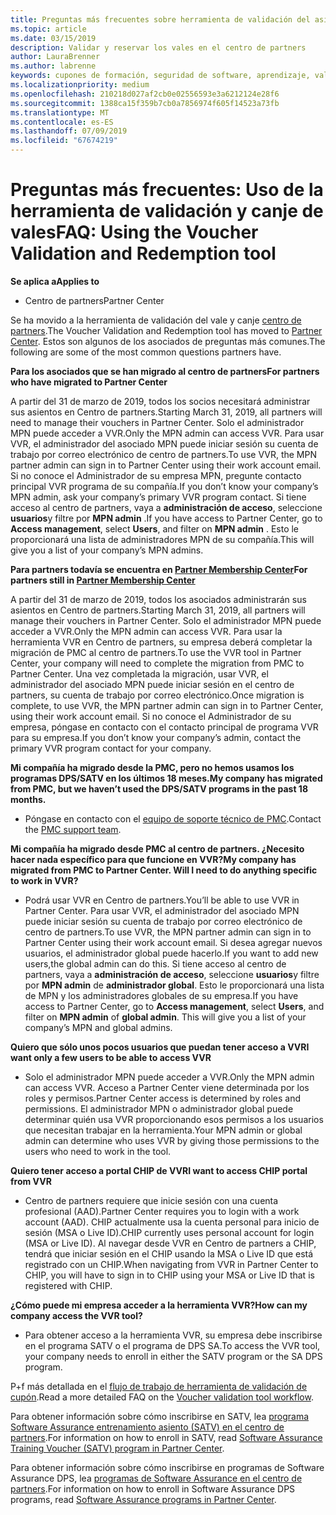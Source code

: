 ```yaml
---
title: Preguntas más frecuentes sobre herramienta de validación del asiento | Centro de partners
ms.topic: article
ms.date: 03/15/2019
description: Validar y reservar los vales en el centro de partners
author: LauraBrenner
ms.author: labrenne
keywords: cupones de formación, seguridad de software, aprendizaje, validación los cupones, asiento de reserva
ms.localizationpriority: medium
ms.openlocfilehash: 210218d027af2cb0e02556593e3a6212124e28f6
ms.sourcegitcommit: 1388ca15f359b7cb0a7856974f605f14523a73fb
ms.translationtype: MT
ms.contentlocale: es-ES
ms.lasthandoff: 07/09/2019
ms.locfileid: "67674219"
---
```

# <a name="faq-using-the-voucher-validation-and-redemption-tool"></a><span data-ttu-id="17cb6-104">Preguntas más frecuentes: Uso de la herramienta de validación y canje de vales</span><span class="sxs-lookup"><span data-stu-id="17cb6-104">FAQ: Using the Voucher Validation and Redemption tool</span></span> 

<span data-ttu-id="17cb6-105">**Se aplica a**</span><span class="sxs-lookup"><span data-stu-id="17cb6-105">**Applies to**</span></span>

- <span data-ttu-id="17cb6-106">Centro de partners</span><span class="sxs-lookup"><span data-stu-id="17cb6-106">Partner Center</span></span>

<span data-ttu-id="17cb6-107">Se ha movido a la herramienta de validación del vale y canje [centro de partners](https://partner.microsoft.com/en-us/pcv/dashboard/overview).</span><span class="sxs-lookup"><span data-stu-id="17cb6-107">The Voucher Validation and Redemption tool has moved to [Partner Center](https://partner.microsoft.com/en-us/pcv/dashboard/overview).</span></span> <span data-ttu-id="17cb6-108">Estos son algunos de los asociados de preguntas más comunes.</span><span class="sxs-lookup"><span data-stu-id="17cb6-108">The following are some of the most common questions partners have.</span></span> 

<span data-ttu-id="17cb6-109">**Para los asociados que se han migrado al centro de partners**</span><span class="sxs-lookup"><span data-stu-id="17cb6-109">**For partners who have migrated to Partner Center**</span></span>

 <span data-ttu-id="17cb6-110">A partir del 31 de marzo de 2019, todos los socios necesitará administrar sus asientos en Centro de partners.</span><span class="sxs-lookup"><span data-stu-id="17cb6-110">Starting March 31, 2019, all partners will need to manage their vouchers in Partner Center.</span></span> <span data-ttu-id="17cb6-111">Solo el administrador MPN puede acceder a VVR.</span><span class="sxs-lookup"><span data-stu-id="17cb6-111">Only the MPN admin can access VVR.</span></span> <span data-ttu-id="17cb6-112">Para usar VVR, el administrador del asociado MPN puede iniciar sesión su cuenta de trabajo por correo electrónico de centro de partners.</span><span class="sxs-lookup"><span data-stu-id="17cb6-112">To use VVR, the MPN partner admin can sign in to Partner Center using their work account email.</span></span> <span data-ttu-id="17cb6-113">Si no conoce el Administrador de su empresa MPN, pregunte contacto principal VVR programa de su compañía.</span><span class="sxs-lookup"><span data-stu-id="17cb6-113">If you don’t know your company’s MPN admin, ask your company’s primary VVR program contact.</span></span>  <span data-ttu-id="17cb6-114">Si tiene acceso al centro de partners, vaya a **administración de acceso**, seleccione **usuarios**y filtre por **MPN admin** .</span><span class="sxs-lookup"><span data-stu-id="17cb6-114">If you have access to Partner Center, go to **Access management**, select **Users**, and filter on **MPN admin** .</span></span> <span data-ttu-id="17cb6-115">Esto le proporcionará una lista de administradores MPN de su compañía.</span><span class="sxs-lookup"><span data-stu-id="17cb6-115">This will give you a list of your company’s MPN admins.</span></span>  

<span data-ttu-id="17cb6-116">**Para partners todavía se encuentra en [Partner Membership Center](https://partner.microsoft.com/)**</span><span class="sxs-lookup"><span data-stu-id="17cb6-116">**For partners still in [Partner Membership Center](https://partner.microsoft.com/)**</span></span>

<span data-ttu-id="17cb6-117">A partir del 31 de marzo de 2019, todos los asociados administrarán sus asientos en Centro de partners.</span><span class="sxs-lookup"><span data-stu-id="17cb6-117">Starting March 31, 2019, all partners will manage their vouchers in Partner Center.</span></span> <span data-ttu-id="17cb6-118">Solo el administrador MPN puede acceder a VVR.</span><span class="sxs-lookup"><span data-stu-id="17cb6-118">Only the MPN admin can access VVR.</span></span> <span data-ttu-id="17cb6-119">Para usar la herramienta VVR en Centro de partners, su empresa deberá completar la migración de PMC al centro de partners.</span><span class="sxs-lookup"><span data-stu-id="17cb6-119">To use the VVR tool in Partner Center, your company will need to complete the migration from PMC to Partner Center.</span></span> <span data-ttu-id="17cb6-120">Una vez completada la migración, usar VVR, el administrador del asociado MPN puede iniciar sesión en el centro de partners, su cuenta de trabajo por correo electrónico.</span><span class="sxs-lookup"><span data-stu-id="17cb6-120">Once migration is complete, to use VVR, the MPN partner admin can sign in to Partner Center, using their work account email.</span></span> <span data-ttu-id="17cb6-121">Si no conoce el Administrador de su empresa, póngase en contacto con el contacto principal de programa VVR para su empresa.</span><span class="sxs-lookup"><span data-stu-id="17cb6-121">If you don’t know your company’s admin, contact the primary VVR program contact for your company.</span></span>  


<span data-ttu-id="17cb6-122">**Mi compañía ha migrado desde la PMC, pero no hemos usamos los programas DPS/SATV en los últimos 18 meses.**</span><span class="sxs-lookup"><span data-stu-id="17cb6-122">**My company has migrated from PMC, but we haven’t used the DPS/SATV programs in the past 18 months.**</span></span>

- <span data-ttu-id="17cb6-123">Póngase en contacto con el [equipo de soporte técnico de PMC](mailto:proghelp@microsoft.com).</span><span class="sxs-lookup"><span data-stu-id="17cb6-123">Contact the [PMC support team](mailto:proghelp@microsoft.com).</span></span> 


<span data-ttu-id="17cb6-124">**Mi compañía ha migrado desde PMC al centro de partners. ¿Necesito hacer nada específico para que funcione en VVR?**</span><span class="sxs-lookup"><span data-stu-id="17cb6-124">**My company has migrated from PMC to Partner Center. Will I need to do anything specific to work in VVR?**</span></span> 

- <span data-ttu-id="17cb6-125">Podrá usar VVR en Centro de partners.</span><span class="sxs-lookup"><span data-stu-id="17cb6-125">You’ll be able to use VVR in Partner Center.</span></span>  <span data-ttu-id="17cb6-126">Para usar VVR, el administrador del asociado MPN puede iniciar sesión su cuenta de trabajo por correo electrónico de centro de partners.</span><span class="sxs-lookup"><span data-stu-id="17cb6-126">To use VVR, the MPN partner admin can sign in to Partner Center using their work account email.</span></span> <span data-ttu-id="17cb6-127">Si desea agregar nuevos usuarios, el administrador global puede hacerlo.</span><span class="sxs-lookup"><span data-stu-id="17cb6-127">If you want to add new users,the global admin can do this.</span></span> <span data-ttu-id="17cb6-128">Si tiene acceso al centro de partners, vaya a **administración de acceso**, seleccione **usuarios**y filtre por **MPN admin** de **administrador global**. Esto le proporcionará una lista de MPN y los administradores globales de su empresa.</span><span class="sxs-lookup"><span data-stu-id="17cb6-128">If you have access to Partner Center, go to **Access management**, select **Users**, and filter on **MPN admin** of **global admin**. This will give you a list of your company’s MPN and global admins.</span></span>  

<span data-ttu-id="17cb6-129">**Quiero que sólo unos pocos usuarios que puedan tener acceso a VVR**</span><span class="sxs-lookup"><span data-stu-id="17cb6-129">**I want only a few users to be able to access VVR**</span></span>

- <span data-ttu-id="17cb6-130">Solo el administrador MPN puede acceder a VVR.</span><span class="sxs-lookup"><span data-stu-id="17cb6-130">Only the MPN admin can access VVR.</span></span> <span data-ttu-id="17cb6-131">Acceso a Partner Center viene determinada por los roles y permisos.</span><span class="sxs-lookup"><span data-stu-id="17cb6-131">Partner Center access is determined by roles and permissions.</span></span> <span data-ttu-id="17cb6-132">El administrador MPN o administrador global puede determinar quién usa VVR proporcionando esos permisos a los usuarios que necesitan trabajar en la herramienta.</span><span class="sxs-lookup"><span data-stu-id="17cb6-132">Your MPN admin or global admin can determine who uses VVR by giving those permissions to the users who need to work in the tool.</span></span>

<span data-ttu-id="17cb6-133">**Quiero tener acceso a portal CHIP de VVR**</span><span class="sxs-lookup"><span data-stu-id="17cb6-133">**I want to access CHIP portal from VVR**</span></span>

- <span data-ttu-id="17cb6-134">Centro de partners requiere que inicie sesión con una cuenta profesional (AAD).</span><span class="sxs-lookup"><span data-stu-id="17cb6-134">Partner Center requires you to login with a work account (AAD).</span></span>  <span data-ttu-id="17cb6-135">CHIP actualmente usa la cuenta personal para inicio de sesión (MSA o Live ID).</span><span class="sxs-lookup"><span data-stu-id="17cb6-135">CHIP currently uses personal account for login (MSA or Live ID).</span></span>  <span data-ttu-id="17cb6-136">Al navegar desde VVR en Centro de partners a CHIP, tendrá que iniciar sesión en el CHIP usando la MSA o Live ID que está registrado con un CHIP.</span><span class="sxs-lookup"><span data-stu-id="17cb6-136">When navigating from VVR in Partner Center to CHIP, you will have to sign in to CHIP using your MSA or Live ID that is registered with CHIP.</span></span>

<span data-ttu-id="17cb6-137">**¿Cómo puede mi empresa acceder a la herramienta VVR?**</span><span class="sxs-lookup"><span data-stu-id="17cb6-137">**How can my company access the VVR tool?**</span></span>

- <span data-ttu-id="17cb6-138">Para obtener acceso a la herramienta VVR, su empresa debe inscribirse en el programa SATV o el programa de DPS SA.</span><span class="sxs-lookup"><span data-stu-id="17cb6-138">To access the VVR tool, your company needs to enroll in either the SATV program or the SA DPS program.</span></span>

<span data-ttu-id="17cb6-139">P+f más detallada en el [flujo de trabajo de herramienta de validación de cupón](https://query.prod.cms.rt.microsoft.com/cms/api/am/binary/RE3kz5o).</span><span class="sxs-lookup"><span data-stu-id="17cb6-139">Read a more detailed FAQ on the [Voucher validation tool workflow](https://query.prod.cms.rt.microsoft.com/cms/api/am/binary/RE3kz5o).</span></span>

<span data-ttu-id="17cb6-140">Para obtener información sobre cómo inscribirse en SATV, lea [programa Software Assurance entrenamiento asiento (SATV) en el centro de partners](software-assurance-satv.md).</span><span class="sxs-lookup"><span data-stu-id="17cb6-140">For information on how to enroll in SATV, read [Software Assurance Training Voucher (SATV) program in Partner Center](software-assurance-satv.md).</span></span>

<span data-ttu-id="17cb6-141">Para obtener información sobre cómo inscribirse en programas de Software Assurance DPS, lea [programas de Software Assurance en el centro de partners](software-assurance-dps.md).</span><span class="sxs-lookup"><span data-stu-id="17cb6-141">For information on how to enroll in Software Assurance DPS programs, read [Software Assurance programs in Partner Center](software-assurance-dps.md).</span></span>
